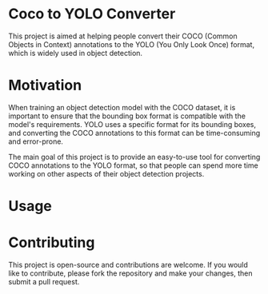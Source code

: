 # Coco to YOLO Converter

This project is aimed at helping people convert their COCO (Common Objects in Context) annotations to the YOLO (You Only Look Once) format, which is widely used in object detection.

# Motivation

When training an object detection model with the COCO dataset, it is important to ensure that the bounding box format is compatible with the model's requirements. YOLO uses a specific format for its bounding boxes, and converting the COCO annotations to this format can be time-consuming and error-prone.

The main goal of this project is to provide an easy-to-use tool for converting COCO annotations to the YOLO format, so that people can spend more time working on other aspects of their object detection projects.

# Usage

# Contributing

This project is open-source and contributions are welcome. If you would like to contribute, please fork the repository and make your changes, then submit a pull request.

